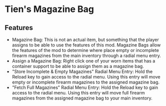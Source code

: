 # Tien's Magazine Bag

## Features

- Magazine Bag: This is not an actual item, but something that the player assigns to be able to use the features of this mod. Magazine Bags allow the features of the mod to determine where place empty or incomplete firearm magazines from the main inventory through a radial menu entry.
- Assign a Magazine Bag: Right click one of your worn items that has a container support to be able to assign them as a magazine bag.
- "Store Incomplete & Empty Magazines" Radial Menu Entry: Hold the Reload key to gain access to the radial menu. Using this entry will move empty or incomplete firearm magazines to the assigned magazine bag.
- "Fetch Full Magazines" Radial Menu Entry: Hold the Reload key to gain access to the radial menu. Using this entry will move full firearm magazines from the assigned magazine bag to your main inventory.
